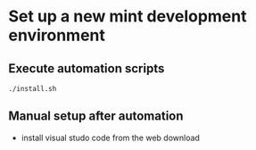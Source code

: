 # Set up a new mint development environment


## Execute automation scripts

`./install.sh`

## Manual setup after automation

* install visual studo code from the web download
